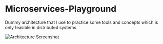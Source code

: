 # Microservices-Playground
Dummy architecture that I use to practice some tools and concepts which is only feasible in distributed systems.

![Architecture Screenshot](archeticture.PNG)
